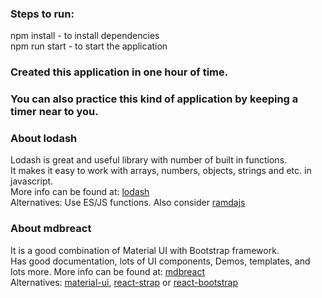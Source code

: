 ### Steps to run: <br/>
npm install - to install dependencies <br/>
npm run start - to start the application <br/>

### Created this application in one hour of time.
### You can also practice this kind of application by keeping a timer near to you.

### About lodash
Lodash is great and useful library with number of built in functions.<br/>
It makes it easy to work with arrays, numbers, objects, strings and etc. in javascript.<br/>
More info can be found at: [lodash](https://lodash.com/)<br/>
Alternatives: Use ES/JS functions. Also consider [ramdajs](https://ramdajs.com/)<br/>

### About mdbreact
It is a good combination of Material UI with Bootstrap framework.<br/>
Has good documentation, lots of UI components, Demos, templates, and lots more.
More info can be found at: [mdbreact](https://mdbootstrap.com/docs/react/)<br/>
Alternatives: [material-ui](https://material-ui.com/), [react-strap](https://reactstrap.github.io/) or [react-bootstrap](https://react-bootstrap.netlify.com/)
